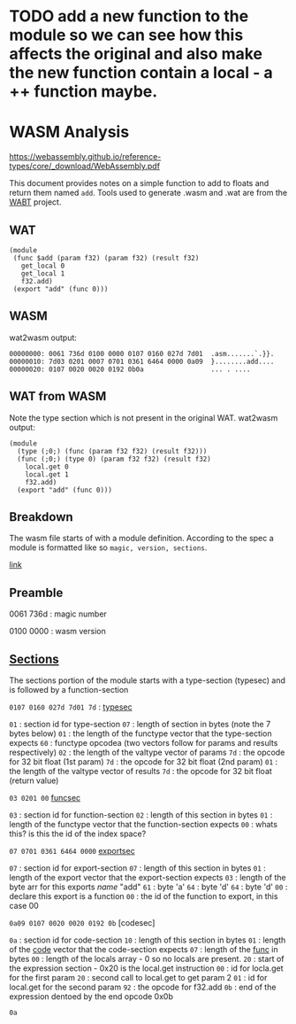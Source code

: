 
# TODO add a new function to the module so we can see how this affects the original and also make the new function contain a local - a ++ function maybe.

# WASM Analysis

https://webassembly.github.io/reference-types/core/_download/WebAssembly.pdf

This document provides notes on a simple function to add to floats and return
them named `add`. Tools used to generate .wasm and .wat are from the [WABT]
project.

## WAT

```
(module
 (func $add (param f32) (param f32) (result f32)
   get_local 0
   get_local 1
   f32.add)
 (export "add" (func 0)))
```
## WASM

wat2wasm output:

```
00000000: 0061 736d 0100 0000 0107 0160 027d 7d01  .asm.......`.}}.
00000010: 7d03 0201 0007 0701 0361 6464 0000 0a09  }........add....
00000020: 0107 0020 0020 0192 0b0a                 ... . ....
```
## WAT from WASM

Note the type section which is not present in the original WAT. wat2wasm output:

```
(module
  (type (;0;) (func (param f32 f32) (result f32)))
  (func (;0;) (type 0) (param f32 f32) (result f32)
    local.get 0
    local.get 1
    f32.add)
  (export "add" (func 0)))
```

## Breakdown

The wasm file starts of with a module definition.  According to the spec a
module is formatted like so `magic, version, sections`.

[link](https://webassembly.github.io/spec/core/binary/modules.html#binary-module)

## Preamble

0061 736d : magic number

0100 0000 : wasm version

## [Sections](https://webassembly.github.io/spec/core/binary/modules.html#sections)

The sections portion of the module starts with a type-section (typesec) and is
followed by a function-section

`0107 0160 027d 7d01 7d` : [typesec]

`01` : section id for type-section
`07` : length of section in bytes (note the 7 bytes below)
`01` : the length of the functype vector that the type-section expects
`60` : functype opcodea (two vectors follow for params and results respectively)
`02` : the length of the valtype vector of params
`7d` : the opcode for 32 bit float (1st param)
`7d` : the opcode for 32 bit float (2nd param)
`01` : the length of the valtype vector of results
`7d` : the opcode for 32 bit float (return value)

`03 0201 00` [funcsec] 

`03` : section id for function-section
`02` : length of this section in bytes
`01` : length of the functype vector that the function-section expects
`00` : whats this? is this the id of the index space?

`07 0701 0361 6464 0000` [exportsec]

`07` : section id for export-section
`07` : length of this section in bytes
`01` : length of the export vector that the export-section expects
`03` : length of the byte arr for this exports _name_ "add"
`61` : byte 'a'
`64` : byte 'd'
`64` : byte 'd'
`00` : declare this export is a function
`00` : the id of the function to export, in this case 00

`0a09 0107 0020 0020 0192 0b` [codesec]

`0a` : section id for code-section
`10` : length of this section in bytes
`01` : length of the [code] vector that the code-section expects 
`07` : length of the [func] in bytes
`00` : length of the locals array - 0 so no locals are present. 
`20` : start of the expression section - 0x20 is the local.get instruction
`00` : id for locla.get for the first param
`20` : second call to local.get to get param 2
`01` : id for local.get for the second param
`92` : the opcode for f32.add
`0b` : end of the expression dentoed by the end opcode 0x0b

`0a`

[WABT]: https://github.com/WebAssembly/wabt

[typesec]:https://webassembly.github.io/spec/core/binary/modules.html#type-section
[funcsec]:https://webassembly.github.io/spec/core/binary/modules.html#function-section 
[exportsec]:https://webassembly.github.io/spec/core/binary/modules.html#export-section

[functype]:https://webassembly.github.io/spec/core/binary/types.html#binary-functype
[code]:https://webassembly.github.io/spec/core/binary/modules.html#code-section 
[func]:https://webassembly.github.io/spec/core/binary/modules.html#code-section 
